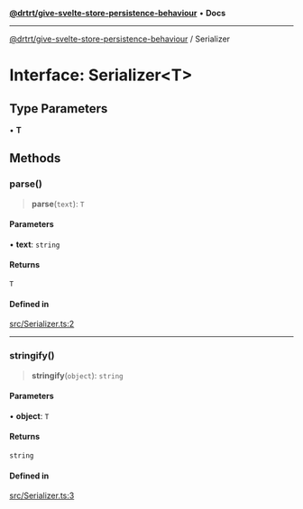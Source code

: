 [**@drtrt/give-svelte-store-persistence-behaviour**](../README.md) • **Docs**

***

[@drtrt/give-svelte-store-persistence-behaviour](../README.md) / Serializer

# Interface: Serializer\<T\>

## Type Parameters

• **T**

## Methods

### parse()

> **parse**(`text`): `T`

#### Parameters

• **text**: `string`

#### Returns

`T`

#### Defined in

[src/Serializer.ts:2](https://github.com/drtrt-org/give-svelte-store-persistence-behaviour/blob/47a119e2371307dcb10a092b45e89e46380116b1/src/Serializer.ts#L2)

***

### stringify()

> **stringify**(`object`): `string`

#### Parameters

• **object**: `T`

#### Returns

`string`

#### Defined in

[src/Serializer.ts:3](https://github.com/drtrt-org/give-svelte-store-persistence-behaviour/blob/47a119e2371307dcb10a092b45e89e46380116b1/src/Serializer.ts#L3)
